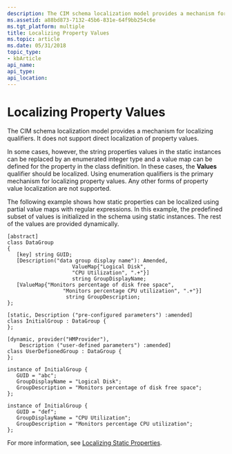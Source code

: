 ```yaml
---
description: The CIM schema localization model provides a mechanism for localizing qualifiers. It does not support direct localization of property values.
ms.assetid: a88bd873-7132-45b6-831e-64f9bb254c6e
ms.tgt_platform: multiple
title: Localizing Property Values
ms.topic: article
ms.date: 05/31/2018
topic_type: 
- kbArticle
api_name: 
api_type: 
api_location: 
---
```


# Localizing Property Values

The CIM schema localization model provides a mechanism for localizing qualifiers. It does not support direct localization of property values.

In some cases, however, the string properties values in the static instances can be replaced by an enumerated integer type and a value map can be defined for the property in the class definition. In these cases, the **Values** qualifier should be localized. Using enumeration qualifiers is the primary mechanism for localizing property values. Any other forms of property value localization are not supported.

The following example shows how static properties can be localized using partial value maps with regular expressions. In this example, the predefined subset of values is initialized in the schema using static instances. The rest of the values are provided dynamically.

``` syntax
[abstract]
class DataGroup
{
   [key] string GUID;
   [Description("data group display name"): Amended,
                     ValueMap{"Logical Disk",
                     "CPU Utilization", ".+"}]
                     string GroupDisplayName;
   [ValueMap{"Monitors percentage of disk free space",
                  "Monitors percentage CPU utilization", ".+"}] 
                   string GroupDescription;
};

[static, Description ("pre-configured parameters") :amended]
class InitialGroup : DataGroup {
};

[dynamic, provider("HMProvider"),
    Description ("user-defined parameters") :amended]
class UserDefionedGroup : DataGroup {
};

instance of InitialGroup {
   GUID = "abc";
   GroupDisplayName = "Logical Disk";
   GroupDescription = "Monitors percentage of disk free space";
};

instance of InitialGroup {
   GUID = "def";
   GroupDisplayName = "CPU Utilization";
   GroupDescription = "Monitors percentage CPU utilization";
};
```

For more information, see [Localizing Static Properties](localizing-static-properties.md).

 

 



